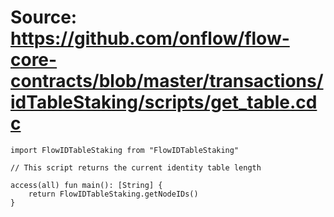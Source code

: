 # Source: https://github.com/onflow/flow-core-contracts/blob/master/transactions/idTableStaking/scripts/get_table.cdc

```
import FlowIDTableStaking from "FlowIDTableStaking"

// This script returns the current identity table length

access(all) fun main(): [String] {
    return FlowIDTableStaking.getNodeIDs()
}
```